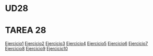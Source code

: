 # UD28
<h1> TAREA 28</h1>

<a href="https://danimartos23.github.io/UD28/Ejercicio1">Ejercicio1</a>
<a href="https://danimartos23.github.io/UD28/Ejercicio2">Ejercicio2</a>
<a href="https://danimartos23.github.io/UD28/Ejercicio3">Ejercicio3</a>
<a href="https://danimartos23.github.io/UD28/Ejercicio4">Ejercicio4</a>
<a href="https://danimartos23.github.io/UD28/Ejercicio5">Ejercicio5</a>
<a href="https://danimartos23.github.io/UD28/parquenatural\(Ejercicio6\)">Ejercicio6</a>
<a href="https://danimartos23.github.io/UD28/parquenatural\(Ejercicio7\)">Ejercicio7</a>
<a href="https://danimartos23.github.io/UD28/parquenatural\(Ejercicio8\)">Ejercicio8</a>
<a href="https://danimartos23.github.io/UD28/parquenatural\(Ejercicio9\)">Ejercicio9</a>
<a href="https://danimartos23.github.io/UD28/parquenatural\(Ejercicio10\)">Ejercicio10</a>
